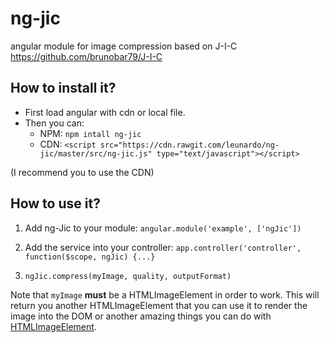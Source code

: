 # ng-jic
angular module for image compression based on J-I-C https://github.com/brunobar79/J-I-C

## How to install it?

* First load angular with cdn or local file. 
* Then you can:
  * NPM:
    `npm intall ng-jic`
  * CDN: 
    `<script src="https://cdn.rawgit.com/leunardo/ng-jic/master/src/ng-jic.js" type="text/javascript"></script>`
    
(I recommend you to use the CDN)

## How to use it?

1. Add ng-Jic to your module:
`angular.module('example', ['ngJic'])`

1. Add the service into your controller:
`app.controller('controller', function($scope, ngJic) {...}`

1. `ngJic.compress(myImage, quality, outputFormat)`

Note that `myImage` **must** be a HTMLImageElement in order to work. This will return you another HTMLImageElement that you can use it to render the image into the DOM or another amazing things you can do with [HTMLImageElement](https://developer.mozilla.org/en/docs/Web/API/HTMLImageElement).
